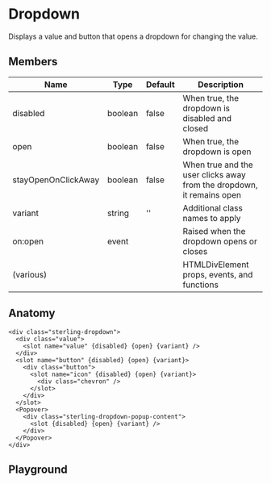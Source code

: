 <script>
    import Playground from './DropdownPlayground.svelte';
</script>

# Dropdown

Displays a value and button that opens a dropdown for changing the value.

## Members

| Name                | Type    | Default | Description                                                           |
| ------------------- | ------- | ------- | --------------------------------------------------------------------- |
| disabled            | boolean | false   | When true, the dropdown is disabled and closed                        |
| open                | boolean | false   | When true, the dropdown is open                                       |
| stayOpenOnClickAway | boolean | false   | When true and the user clicks away from the dropdown, it remains open |
| variant             | string  | ''      | Additional class names to apply                                       |
| on:open             | event   |         | Raised when the dropdown opens or closes                              |
| (various)           |         |         | HTMLDivElement props, events, and functions                           |

## Anatomy

```
<div class="sterling-dropdown">
  <div class="value">
    <slot name="value" {disabled} {open} {variant} />
  </div>
  <slot name="button" {disabled} {open} {variant}>
    <div class="button">
      <slot name="icon" {disabled} {open} {variant}>
        <div class="chevron" />
      </slot>
    </div>
  </slot>
  <Popover>
    <div class="sterling-dropdown-popup-content">
      <slot {disabled} {open} {variant} />
    </div>
  </Popover>
</div>
```

## Playground

<Playground />
